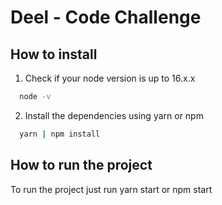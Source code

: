 # Deel - Code Challenge

## How to install
1. Check if your node version is up to 16.x.x
```sh
  node -v
```
2. Install the dependencies using yarn or npm
```sh
  yarn | npm install
```

## How to run the project
To run the project just run yarn start or npm start